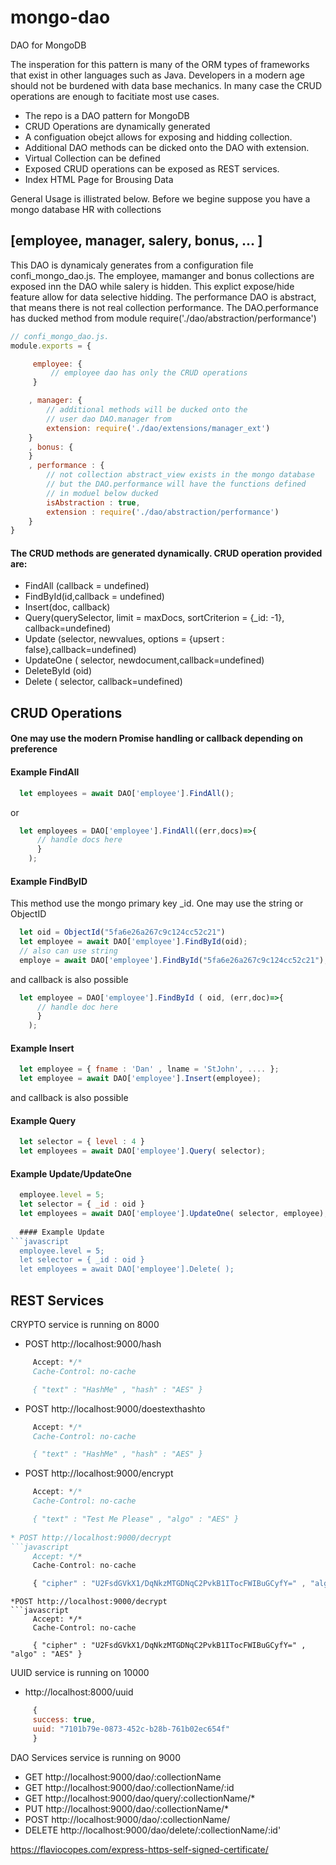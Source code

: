 # mongo-dao 
DAO for MongoDB 

The insperation for this pattern is many of the ORM types of frameworks that exist in other languages such as Java. Developers in a modern age should not be burdened with data base mechanics. In many case the 
CRUD operations are enough to facitiate most use cases.

* The repo is a DAO pattern for MongoDB
* CRUD Operations are dynamically generated
* A configuation obejct allows for exposing and hidding collection.
* Additional DAO methods can be dicked onto the DAO with extension.
* Virtual Collection can be defined
* Exposed CRUD operations can be exposed as REST services. 
* Index HTML Page for Brousing Data

General Usage is illistrated below. Before we begine suppose you have a mongo database HR with collections 
## [employee, manager, salery, bonus, ... ]

This DAO is dynamicaly generates from a configuration file confi_mongo_dao.js. The employee, mamanger and bonus
collections are exposed inn the DAO while salery is hidden. This explict expose/hide feature allow for data selective 
hidding. The performance DAO is abstract, that means there is not real collection performance. The DAO.performance has
ducked method from module require('./dao/abstraction/performance')

```javascript
// confi_mongo_dao.js.
module.exports = {

     employee: {
         // employee dao has only the CRUD operations
     }

    , manager: {
        // additional methods will be ducked onto the
        // user dao DAO.manager from
        extension: require('./dao/extensions/manager_ext')
    }
    , bonus: {
    }
    , performance : {
        // not collection abstract_view exists in the mongo database
        // but the DAO.performance will have the functions defined
        // in moduel below ducked
        isAbstraction : true,
        extension : require('./dao/abstraction/performance')
    }
}
```
#### The CRUD methods are generated dynamically.  CRUD operation provided are:

* FindAll (callback = undefined)
* FindById(id,callback = undefined)
* Insert(doc, callback) 
* Query(querySelector, limit = maxDocs, sortCriterion = {_id: -1}, callback=undefined)
* Update (selector, newvalues, options = {upsert : false},callback=undefined)
* UpdateOne ( selector, newdocument,callback=undefined)
* DeleteById (oid)
* Delete ( selector, callback=undefined)

## CRUD Operations
#### One may use the modern Promise handling or callback depending on preference

#### Example FindAll
```javascript
  let employees = await DAO['employee'].FindAll();
```  
or 
```javascript
  let employees = DAO['employee'].FindAll((err,docs)=>{
      // handle docs here
      }
    );
```    
#### Example FindByID
This method use the mongo primary key _id. One may use the string or ObjectID
```javascript
  let oid = ObjectId("5fa6e26a267c9c124cc52c21")
  let employee = await DAO['employee'].FindById(oid);
  // also can use string
  employe = await DAO['employee'].FindById("5fa6e26a267c9c124cc52c21");
```  
and callback is also possible 
```javascript
  let employee = DAO['employee'].FindById ( oid, (err,doc)=>{
      // handle doc here
      }
    );
```
#### Example Insert
```javascript
  let employee = { fname : 'Dan' , lname = 'StJohn', .... };
  let employee = await DAO['employee'].Insert(employee);
```  
and callback is also possible 
#### Example Query
```javascript
  let selector = { level : 4 }
  let employees = await DAO['employee'].Query( selector);
```  
#### Example Update/UpdateOne
```javascript
  employee.level = 5;
  let selector = { _id : oid }
  let employees = await DAO['employee'].UpdateOne( selector, employee);
  
  #### Example Update
```javascript
  employee.level = 5;
  let selector = { _id : oid }
  let employees = await DAO['employee'].Delete( );
```

 ## REST Services  
 
CRYPTO service is running on 8000

* POST http://localhost:9000/hash
```javascript
     Accept: */*
     Cache-Control: no-cache

     { "text" : "HashMe" , "hash" : "AES" }
```

* POST http://localhost:9000/doestexthashto
```javascript
     Accept: */*
     Cache-Control: no-cache

     { "text" : "HashMe" , "hash" : "AES" }
```

* POST http://localhost:9000/encrypt
```javascript
     Accept: */*
     Cache-Control: no-cache

     { "text" : "Test Me Please" , "algo" : "AES" }
     
* POST http://localhost:9000/decrypt
```javascript
     Accept: */*
     Cache-Control: no-cache

     { "cipher" : "U2FsdGVkX1/DqNkzMTGDNqC2PvkB1ITocFWIBuGCyfY=" , "algo" : "AES" }
```

```
*POST http://localhost:9000/decrypt
```javascript
     Accept: */*
     Cache-Control: no-cache

     { "cipher" : "U2FsdGVkX1/DqNkzMTGDNqC2PvkB1ITocFWIBuGCyfY=" , "algo" : "AES" }
```
UUID service is running on 10000
* http://localhost:8000/uuid
```javascript
     {
     success: true,
     uuid: "7101b79e-0873-452c-b28b-761b02ec654f"
     }
```
DAO Services service is running on 9000
* GET     http://localhost:9000/dao/:collectionName
* GET     http://localhost:9000/dao/:collectionName/:id
* GET     http://localhost:9000/dao/query/:collectionName/*
* PUT     http://localhost:9000/dao/:collectionName/*
* POST    http://localhost:9000/dao/:collectionName/ 
* DELETE  http://localhost:9000/dao/delete/:collectionName/:id'



https://flaviocopes.com/express-https-self-signed-certificate/
